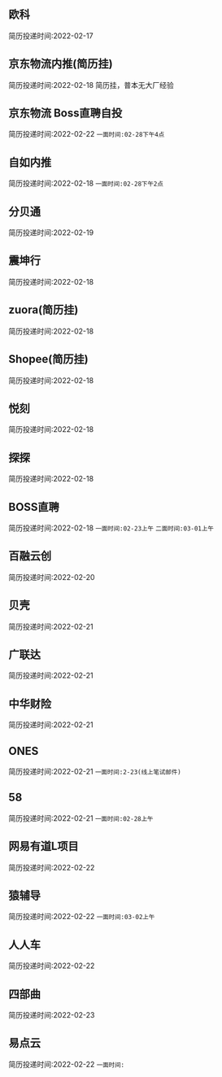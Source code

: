 ## 欧科
简历投递时间:2022-02-17
## 京东物流内推(简历挂)
简历投递时间:2022-02-18
简历挂，普本无大厂经验
## 京东物流 Boss直聘自投
简历投递时间:2022-02-22
`一面时间:02-28下午4点`
## 自如内推
简历投递时间:2022-02-18
`一面时间:02-28下午2点`
## 分贝通
简历投递时间:2022-02-19
## 震坤行
简历投递时间:2022-02-18
## zuora(简历挂)
简历投递时间:2022-02-18
## Shopee(简历挂)
简历投递时间:2022-02-18
## 悦刻
简历投递时间:2022-02-18
## 探探
简历投递时间:2022-02-18
## BOSS直聘
简历投递时间:2022-02-18
`一面时间:02-23上午`
`二面时间:03-01上午`
## 百融云创
简历投递时间:2022-02-20
## 贝壳
简历投递时间:2022-02-21
## 广联达
简历投递时间:2022-02-21
## 中华财险
简历投递时间:2022-02-21
## ONES
简历投递时间:2022-02-21
`一面时间:2-23(线上笔试邮件)`
## 58
简历投递时间:2022-02-21
`一面时间:02-28上午`
## 网易有道L项目
简历投递时间:2022-02-22
## 猿辅导
简历投递时间:2022-02-22
`一面时间:03-02上午`
## 人人车
简历投递时间:2022-02-22
## 四部曲
简历投递时间:2022-02-23
## 易点云
简历投递时间:2022-02-22
`一面时间:`